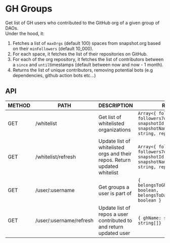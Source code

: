 # GH Groups

Get list of GH users who contributed to the GitHub org of a given group of DAOs.  
Under the hood, it:

1. Fetches a list of `maxOrgs` (default 100) spaces from snapshot.org based on their `minFollowers` (default 10_000).
2. For each space, it fetches the list of their repositories on GitHub.
3. For each of the org repository, it fetches the list of contributors between a `since` and `until`timestamps (default between now and now - 1 month).
4. Returns the list of unique contributors, removing potential bots (e.g dependencies, github action bots etc...)

## API

| METHOD | PATH                    | DESCRIPTION                                                               | RESPONSE                                                                                                                        |
| ------ | ----------------------- | ------------------------------------------------------------------------- | ------------------------------------------------------------------------------------------------------------------------------- |
| GET    | /whitelist              | Get list of whitelisted organizations                                     | `Array<{ followers: number, followers7d?: number, snapshotId: string, snapshotName: string, ghName: string, repos: string[] }>` |
| GET    | /whitelist/refresh      | Update list of whitelisted orgs and their repos. Return updated whitelist | `Array<{ followers: number, followers7d?: number, snapshotId: string, snapshotName: string, ghName: string, repos: string[] }>` |
| GET    | /user/:username         | Get groups a user is part of                                              | `{ belongsToGhContributorsGroup: boolean, belongsToDaoVotersGroups: boolean }`                                                  |
| GET    | /user/:username/refresh | Update list of repos a user contributed to and return updated user        | `{ ghName: string, repos: string[]}`                                                                                            |
